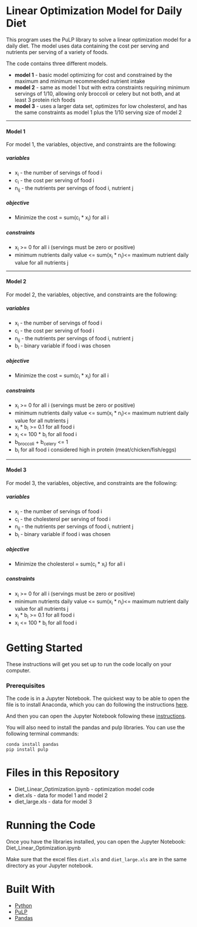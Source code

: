 # Linear Optimization Model for Daily Diet

This program uses the PuLP library to solve a linear optimization model for a daily diet. The model uses data containing the cost per serving and nutrients per serving of a variety of foods.

The code contains three different models. 
* **model 1** - basic model optimizing for cost and constrained 
by the maximum and minimum recommended nutrient intake
* **model 2** - same as model 1 but with extra constraints requiring minimum servings
of 1/10, allowing only broccoli or celery but not both, 
and at least 3 protein rich foods
* **model 3** - uses a larger data set, optimizes for low cholesterol,
 and has the same constraints
as model 1 plus the 1/10 serving size of model 2

__________

#### Model 1

For model 1, the variables, objective, and constraints are the following:

##### variables

* x<sub>i</sub> - the number of servings of food i
* c<sub>i</sub> - the cost per serving of food i
* n<sub>ij</sub> - the nutrients per servings of food i, nutrient j

##### objective

* Minimize the cost = sum(c<sub>i</sub> * x<sub>i</sub>) for all i

##### constraints

* x<sub>i</sub> >= 0 for all i (servings must be zero or positive)
* minimum nutrients daily value <= sum(x<sub>i</sub> * n<sub>i</sub>)<= maximum nutrient daily value for all nutrients j

-----------

#### Model 2

For model 2, the variables, objective, and constraints are the following:

##### variables

* x<sub>i</sub> - the number of servings of food i
* c<sub>i</sub> - the cost per serving of food i
* n<sub>ij</sub> - the nutrients per servings of food i, nutrient j
* b<sub>i</sub> - binary variable if food i was chosen

##### objective

* Minimize the cost = sum(c<sub>i</sub> * x<sub>i</sub>) for all i

##### constraints

* x<sub>i</sub> >= 0 for all i (servings must be zero or positive)
* minimum nutrients daily value <= sum(x<sub>i</sub> * n<sub>i</sub>)<= maximum nutrient daily value for all nutrients j
* x<sub>i</sub> * b<sub>i</sub> >= 0.1 for all food i
* x<sub>i</sub> <= 100 * b<sub>i</sub> for all food i
* b<sub>broccoli</sub> + b<sub>celery</sub> <= 1
* b<sub>i</sub> for all food i considered high in protein (meat/chicken/fish/eggs)

-----------

#### Model 3

For model 3, the variables, objective, and constraints are the following:

##### variables

* x<sub>i</sub> - the number of servings of food i
* c<sub>i</sub> - the cholesterol per serving of food i
* n<sub>ij</sub> - the nutrients per servings of food i, nutrient j
* b<sub>i</sub> - binary variable if food i was chosen

##### objective

* Minimize the cholesterol = sum(c<sub>i</sub> * x<sub>i</sub>) for all i

##### constraints

* x<sub>i</sub> >= 0 for all i (servings must be zero or positive)
* minimum nutrients daily value <= sum(x<sub>i</sub> * n<sub>i</sub>)<= maximum nutrient daily value for all nutrients j
* x<sub>i</sub> * b<sub>i</sub> >= 0.1 for all food i
* x<sub>i</sub> <= 100 * b<sub>i</sub> for all food i


# Getting Started

These instructions will get you set up to run the code locally on your computer.

### Prerequisites

The code is in a Jupyter Notebook. The quickest way to be able to open the file is to install Anaconda, 
which you can do following the instructions [here](https://www.anaconda.com/download/).

And then you can open the Jupyter Notebook 
following these [instructions](https://jupyter-notebook-beginner-guide.readthedocs.io/en/latest/execute.html).

You will also need to install the pandas and pulp libraries.
You can use the following terminal commands:

```
conda install pandas
pip install pulp 
```

# Files in this Repository
* Diet_Linear_Optimization.ipynb - optimization model code
* diet.xls - data for model 1 and model 2
* diet_large.xls - data for model 3

# Running the Code

Once you have the libraries installed, you can open the Jupyter Notebook: Diet_Linear_Optimization.ipynb

Make sure that the excel files `diet.xls` and `diet_large.xls` are in the same directory as your Jupyter notebook. 

# Built With 
* [Python](https://www.python.org/)
* [PuLP](https://pythonhosted.org/PuLP/)
* [Pandas](https://pandas.pydata.org/)